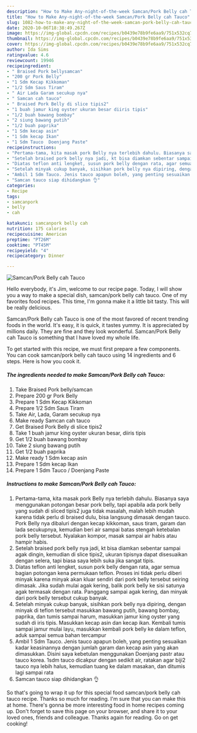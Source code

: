 ```yaml
---
description: "How to Make Any-night-of-the-week Samcan/Pork Belly cah Tauco"
title: "How to Make Any-night-of-the-week Samcan/Pork Belly cah Tauco"
slug: 1082-how-to-make-any-night-of-the-week-samcan-pork-belly-cah-tauco
date: 2020-10-06T18:38:49.267Z
image: https://img-global.cpcdn.com/recipes/b0439e78b9fe6aa9/751x532cq70/samcanpork-belly-cah-tauco-foto-resep-utama.jpg
thumbnail: https://img-global.cpcdn.com/recipes/b0439e78b9fe6aa9/751x532cq70/samcanpork-belly-cah-tauco-foto-resep-utama.jpg
cover: https://img-global.cpcdn.com/recipes/b0439e78b9fe6aa9/751x532cq70/samcanpork-belly-cah-tauco-foto-resep-utama.jpg
author: Ida Sims
ratingvalue: 4.6
reviewcount: 19946
recipeingredient:
- " Braised Pork bellysamcan"
- "200 gr Pork Belly"
- "1 Sdm Kecap Kikkoman"
- "1/2 Sdm Saus Tiram"
- " Air Lada Garam secukup nya"
- " Samcan cah tauco"
- " Braised Pork Belly di slice tipis2"
- "1 buah jamur king oyster ukuran besar diiris tipis"
- "1/2 buah bawang bombay"
- "2 siung bawang putih"
- "1/2 buah paprika"
- "1 Sdm kecap asin"
- "1 Sdm kecap Ikan"
- "1 Sdm Tauco  Doenjang Paste"
recipeinstructions:
- "Pertama-tama, kita masak pork Belly nya terlebih dahulu. Biasanya saya menggunakan potongan besar pork belly, tapi apabila ada pork belly yang sudah di sliced tipis2 juga tidak masalah, malah lebih mudah karena tidak perlu di braised dulu, bisa langsung dimasak dengan tauco. Pork Belly nya dibaluri dengan kecap kikkoman, saus tiram, garam dan lada secukupnya, kemudian beri air sampai batas stengah ketebalan pork belly tersebut. Nyalakan kompor, masak sampai air habis atau hampir habis."
- "Setelah braised pork belly nya jadi, kt bisa diamkan sebentar sampai agak dingin, kemudian di slice tipis2, ukuran tipisnya dapat disesuaikan dengan selera, tapi biasa saya lebih suka jika sangat tipis."
- "Diatas teflon anti lengket, susun pork belly dengan rata, agar semua bagian potongan kena permukaan teflon. Proses ini tidak perlu diberi minyak karena minyak akan kluar sendiri dari pork belly tersebut seiring dimasak. Jika sudah mulai agak kering, balik pork belly ke sisi satunya agak termasak dengan rata. Panggang sampai agak kering, dan minyak dari pork belly tersebut cukup banyak."
- "Setelah minyak cukup banyak, sisihkan pork belly nya dipiring, dengan minyak di teflon tersebut masukkan bawang putih, bawang bombay, paprika, dan tumis sampai harum, masukkan jamur king oyster yang sudah di iris tipis. Masukkan kecap asin dan kecap ikan. Kembali tumis sampai jamur mulai layu, masukkan kembali pork belly ke dalam teflon, aduk sampai semua bahan tercampur"
- "Ambil 1 Sdm Tauco. Jenis tauco apapun boleh, yang penting sesuaikan kadar keasinannya dengan jumlah garam dan kecap asin yang akan dimasukkan. Disini saya kebetulan menggunakan Doenjang pastr atau tauco korea. 1sdm tauco dicakpur dengan sedikit air, ratakan agar biji2 tauco nya lebih halus, kemudian tuang ke dalam masakan, dan ditumis lagi sampai rata"
- "Samcan tauco siap dihidangkan 👌"
categories:
- Recipe
tags:
- samcanpork
- belly
- cah

katakunci: samcanpork belly cah 
nutrition: 175 calories
recipecuisine: American
preptime: "PT26M"
cooktime: "PT45M"
recipeyield: "4"
recipecategory: Dinner

---
```



![Samcan/Pork Belly cah Tauco](https://img-global.cpcdn.com/recipes/b0439e78b9fe6aa9/751x532cq70/samcanpork-belly-cah-tauco-foto-resep-utama.jpg)

Hello everybody, it's Jim, welcome to our recipe page. Today, I will show you a way to make a special dish, samcan/pork belly cah tauco. One of my favorites food recipes. This time, I'm gonna make it a little bit tasty. This will be really delicious.



Samcan/Pork Belly cah Tauco is one of the most favored of recent trending foods in the world. It's easy, it is quick, it tastes yummy. It is appreciated by millions daily. They are fine and they look wonderful. Samcan/Pork Belly cah Tauco is something that I have loved my whole life.


To get started with this recipe, we must first prepare a few components. You can cook samcan/pork belly cah tauco using 14 ingredients and 6 steps. Here is how you cook it.

<!--inarticleads1-->

##### The ingredients needed to make Samcan/Pork Belly cah Tauco:

1. Take  Braised Pork belly/samcan
1. Prepare 200 gr Pork Belly
1. Prepare 1 Sdm Kecap Kikkoman
1. Prepare 1/2 Sdm Saus Tiram
1. Take  Air, Lada, Garam secukup nya
1. Make ready  Samcan cah tauco
1. Get  Braised Pork Belly di slice tipis2
1. Take 1 buah jamur king oyster ukuran besar, diiris tipis
1. Get 1/2 buah bawang bombay
1. Take 2 siung bawang putih
1. Get 1/2 buah paprika
1. Make ready 1 Sdm kecap asin
1. Prepare 1 Sdm kecap Ikan
1. Prepare 1 Sdm Tauco / Doenjang Paste




<!--inarticleads2-->

##### Instructions to make Samcan/Pork Belly cah Tauco:

1. Pertama-tama, kita masak pork Belly nya terlebih dahulu. Biasanya saya menggunakan potongan besar pork belly, tapi apabila ada pork belly yang sudah di sliced tipis2 juga tidak masalah, malah lebih mudah karena tidak perlu di braised dulu, bisa langsung dimasak dengan tauco. Pork Belly nya dibaluri dengan kecap kikkoman, saus tiram, garam dan lada secukupnya, kemudian beri air sampai batas stengah ketebalan pork belly tersebut. Nyalakan kompor, masak sampai air habis atau hampir habis.
1. Setelah braised pork belly nya jadi, kt bisa diamkan sebentar sampai agak dingin, kemudian di slice tipis2, ukuran tipisnya dapat disesuaikan dengan selera, tapi biasa saya lebih suka jika sangat tipis.
1. Diatas teflon anti lengket, susun pork belly dengan rata, agar semua bagian potongan kena permukaan teflon. Proses ini tidak perlu diberi minyak karena minyak akan kluar sendiri dari pork belly tersebut seiring dimasak. Jika sudah mulai agak kering, balik pork belly ke sisi satunya agak termasak dengan rata. Panggang sampai agak kering, dan minyak dari pork belly tersebut cukup banyak.
1. Setelah minyak cukup banyak, sisihkan pork belly nya dipiring, dengan minyak di teflon tersebut masukkan bawang putih, bawang bombay, paprika, dan tumis sampai harum, masukkan jamur king oyster yang sudah di iris tipis. Masukkan kecap asin dan kecap ikan. Kembali tumis sampai jamur mulai layu, masukkan kembali pork belly ke dalam teflon, aduk sampai semua bahan tercampur
1. Ambil 1 Sdm Tauco. Jenis tauco apapun boleh, yang penting sesuaikan kadar keasinannya dengan jumlah garam dan kecap asin yang akan dimasukkan. Disini saya kebetulan menggunakan Doenjang pastr atau tauco korea. 1sdm tauco dicakpur dengan sedikit air, ratakan agar biji2 tauco nya lebih halus, kemudian tuang ke dalam masakan, dan ditumis lagi sampai rata
1. Samcan tauco siap dihidangkan 👌




So that's going to wrap it up for this special food samcan/pork belly cah tauco recipe. Thanks so much for reading. I'm sure that you can make this at home. There's gonna be more interesting food in home recipes coming up. Don't forget to save this page on your browser, and share it to your loved ones, friends and colleague. Thanks again for reading. Go on get cooking!
